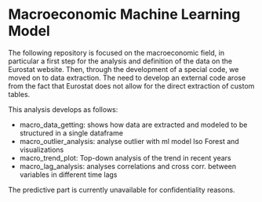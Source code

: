 # Macroeconomic Machine Learning Model

The following repository is focused on the macroeconomic field, in particular a first step for the analysis and definition of the data on the Eurostat website. Then, through the development of a special code, we moved on to data extraction. The need to develop an external code arose from the fact that Eurostat does not allow for the direct extraction of custom tables.

This analysis develops as follows:
- macro_data_getting: shows how data are extracted and modeled to be structured in a single dataframe
- macro_outlier_analysis: analyse outlier with ml model Iso Forest and visualizations
- macro_trend_plot: Top-down analysis of the trend in recent years
- macro_lag_analysis: analyses correlations and cross corr. between variables in different time lags

The predictive part is currently unavailable for confidentiality reasons.
